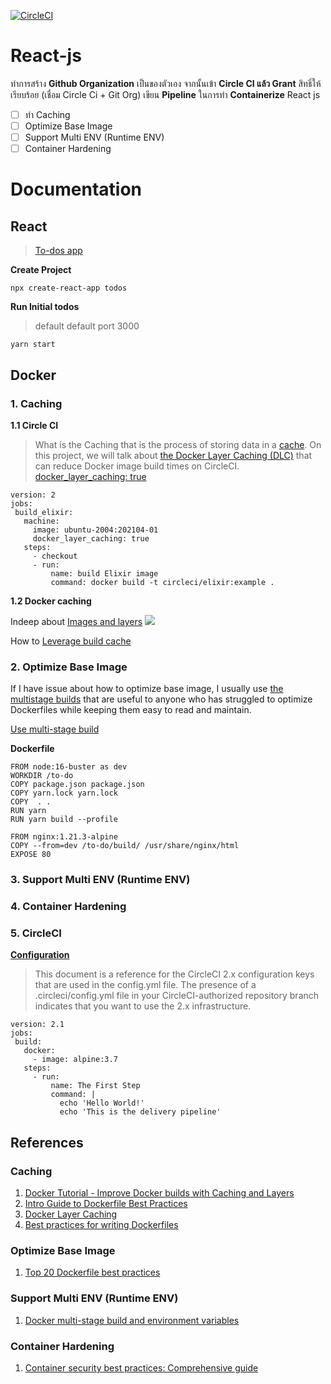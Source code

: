 [![CircleCI](https://circleci.com/gh/react-js-nitikorn/react-js/tree/main.svg?style=svg)](https://circleci.com/gh/react-js-nitikorn/react-js/tree/main)
# React-js
ทำการสร้าง **Github Organization** เป็นของตัวเอง จากนั้นเข้า **Circle CI แล้ว Grant** สิทธิ์ให้เรียบร้อย (เชื่อม Circle Ci + Git Org) เขียน **Pipeline** ในการทำ **Containerize** 
React js

 - [ ]  ทำ Caching
 - [ ]  Optimize Base Image
 - [ ]  Support Multi ENV (Runtime ENV)
 - [ ]  Container Hardening
 # Documentation
 ## React
 > [To-dos app](https://ibaslogic.com/react-tutorial-for-beginners/)

 **Create Project**
 ```
 npx create-react-app todos
 ```
 **Run Initial todos**
 > default default port 3000
 ```
 yarn start
 ```
 ## Docker
 ### 1. Caching
 **1.1 Circle CI**

 > What is the Caching that is the process of storing data in a [cache](https://searchstorage.techtarget.com/definition/cache).
 On this project, we will talk about [the Docker Layer Caching (DLC)](https://circleci.com/docs/2.0/docker-layer-caching/) that can reduce Docker image build times on CircleCI.
 > [docker_layer_caching: true](https://circleci.com/docs/2.0/docker-layer-caching/#configyml)
 ```
 version: 2
jobs:
  build_elixir:
    machine:
      image: ubuntu-2004:202104-01
      docker_layer_caching: true
    steps:
      - checkout
      - run:
          name: build Elixir image
          command: docker build -t circleci/elixir:example .
 ```
 **1.2 Docker caching**

 Indeep about [Images and layers](https://docs.docker.com/storage/storagedriver/)
![](https://docs.docker.com/storage/storagedriver/images/container-layers.jpg)

 How to [Leverage build cache](https://docs.docker.com/develop/develop-images/dockerfile_best-practices/#leverage-build-cache)
 ### 2. Optimize Base Image
  If I have issue about how to optimize base image, I usually use [the multistage builds](https://docs.docker.com/develop/develop-images/multistage-build/) that are useful to anyone who has struggled to optimize Dockerfiles while keeping them easy to read and maintain.

  [Use multi-stage build](https://docs.docker.com/develop/develop-images/multistage-build/#use-multi-stage-builds)
  
  **Dockerfile**
  ```
 FROM node:16-buster as dev
 WORKDIR /to-do
 COPY package.json package.json
 COPY yarn.lock yarn.lock
 COPY  . .
 RUN yarn 
 RUN yarn build --profile

 FROM nginx:1.21.3-alpine 
 COPY --from=dev /to-do/build/ /usr/share/nginx/html
 EXPOSE 80

  ```
 ### 3. Support Multi ENV (Runtime ENV)
 
 ### 4. Container Hardening

 ### 5. CircleCI
[**Configuration**](https://circleci.com/docs/2.0/configuration-reference/)
 > This document is a reference for the CircleCI 2.x configuration keys that are used in the config.yml file. The presence of a .circleci/config.yml file in your CircleCI-authorized repository branch indicates that you want to use the 2.x infrastructure.
 ```
 version: 2.1
jobs:
  build:
    docker:
      - image: alpine:3.7
    steps:
      - run:
          name: The First Step
          command: |
            echo 'Hello World!'
            echo 'This is the delivery pipeline'
 ```
## References
### Caching
  1. [Docker Tutorial - Improve Docker builds with Caching and Layers](https://www.youtube.com/watch?v=dSpOBSRJFwg)
  2. [Intro Guide to Dockerfile Best Practices](https://www.docker.com/blog/intro-guide-to-dockerfile-best-practices/)
  3. [Docker Layer Caching](https://docs.semaphoreci.com/ci-cd-environment/docker-layer-caching/)
  4. [Best practices for writing Dockerfiles](https://docs.docker.com/develop/develop-images/dockerfile_best-practices/)
 ### Optimize Base Image
  1. [Top 20 Dockerfile best practices](https://sysdig.com/blog/dockerfile-best-practices/)
 ### Support Multi ENV (Runtime ENV)
  1. [Docker multi-stage build and environment variables](https://dev.to/migsarnavarro/docker-multi-stage-build-and-environment-variables-4lp2)
 ### Container Hardening
 1. [Container security best practices: Comprehensive guide](https://sysdig.com/blog/container-security-best-practices/)
